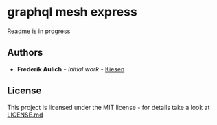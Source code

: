 # graphql mesh express

Readme is in progress

## Authors

- **Frederik Aulich** - _Initial work_ - [Kiesen](https://github.com/Kiesen)

## License

This project is licensed under the MIT license - for details take a look at [LICENSE.md](LICENSE.md)
